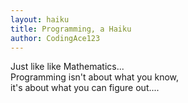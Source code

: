 ```yaml
---
layout: haiku
title: Programming, a Haiku
author: CodingAce123
---
```


Just like like Mathematics...<br>
Programming isn't about what you know,<br>
it's about what you can figure out....<br>
